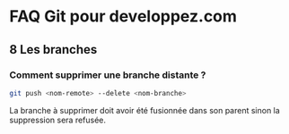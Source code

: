 # FAQ Git pour developpez.com

## 8 Les branches

### Comment supprimer une branche distante ?

```bash
git push <nom-remote> --delete <nom-branche>
```

La branche à supprimer doit avoir été fusionnée dans son parent sinon la suppression sera refusée.
